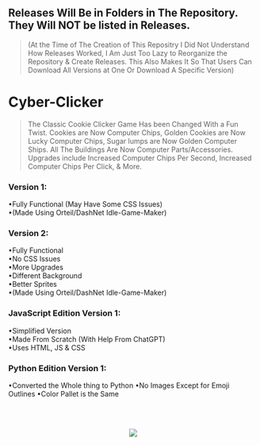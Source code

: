 ## Releases Will Be in Folders in The Repository. They Will NOT be listed in Releases. 

> (At the Time of The Creation of This Repositry I Did Not Understand How Releases Worked, I Am Just Too Lazy to Reorganize the Repository & Create Releases. This Also Makes It So That Users Can Download All Versions at One Or Download A Specific Version)


# Cyber-Clicker

> The Classic Cookie Clicker Game Has been Changed With a Fun Twist. Cookies are Now Computer Chips, Golden Cookies are Now Lucky Computer Chips, Sugar lumps are Now Golden Computer Ships. All The Buildings Are Now Computer Parts/Accessories. Upgrades include Increased Computer Chips Per Second, Increased Computer Chips Per Click, & More.  

### Version 1:

•Fully Functional (May Have Some CSS Issues)  
•(Made Using Orteil/DashNet Idle-Game-Maker)  

### Version 2:  

•Fully Functional  
•No CSS Issues  
•More Upgrades  
•Different Background  
•Better Sprites  
•(Made Using Orteil/DashNet Idle-Game-Maker)  

### JavaScript Edition Version 1:

•Simplified Version  
•Made From Scratch (With Help From ChatGPT)  
•Uses HTML, JS & CSS  

### Python Edition Version 1:

•Converted the Whole thing to Python
•No Images Except for Emoji Outlines
•Color Pallet is the Same

<br></br>

<p align="center">
    <a href="https://sites.google.com/view/paulgamerboy101-games/" target="_blank">
        <img src= "https://github.com/user-attachments/assets/5860f0c1-2b3e-4596-b8f1-c7a8cb8c1262" />
    </a>
</p>
